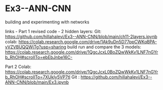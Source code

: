 # Ex3--ANN-CNN
building and experimenting with networks

links - 
Part 1
revised code - 2 hidden layers:
Git: https://github.com/hillahalevi/Ex3--ANN-CNN/blob/main/ch11-2layers.ipynb
colab: https://colab.research.google.com/drive/1Ak9uDn5D77ppCWKqBPA-vVZVBUQQWjTg?usp=sharing
build run and compare the 3 models: https://colab.research.google.com/drive/1QgcJcxL0BoZQwWkKv1LNF7nGYrb_RhOH#scrollTo=ebEbJnbe16C-


Part 2
Colab: https://colab.research.google.com/drive/1QgcJcxL0BoZQwWkKv1LNF7nGYrb_RhOH#scrollTo=7XUkIy5VP7tI
Git : https://github.com/hillahalevi/Ex3--ANN-CNN/blob/main/Ex3.ipynb
 
